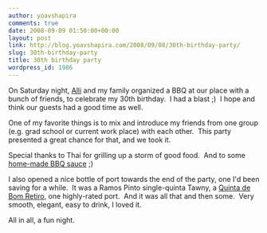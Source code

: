 ```yaml
---
author: yoavshapira
comments: true
date: 2008-09-09 01:50:00+00:00
layout: post
link: http://blog.yoavshapira.com/2008/09/08/30th-birthday-party/
slug: 30th-birthday-party
title: 30th birthday party
wordpress_id: 1986
---
```


On Saturday night, [Alli](http://allisonshapira.com) and my family organized a BBQ at our place with a bunch of friends, to celebrate my 30th birthday.  I had a blast ;)  I hope and think our guests had a good time as well.

  


One of my favorite things is to mix and introduce my friends from one group (e.g. grad school or current work place) with each other.  This party presented a great chance for that, and we took it.

  


Special thanks to Thai for grilling up a storm of good food.  And to some [home-made BBQ sauce](http://www.gormandizing.com/) ;)

  


I also opened a nice bottle of port towards the end of the party, one I'd been saving for a while.  It was a Ramos Pinto single-quinta Tawny, a [Quinta de Bom Retiro](http://www.mmdusa.net/Labels.php?Wine=403), one highly-rated port.  And it was all that and then some.  Very smooth, elegant, easy to drink, I loved it.

  


All in all, a fun night.
